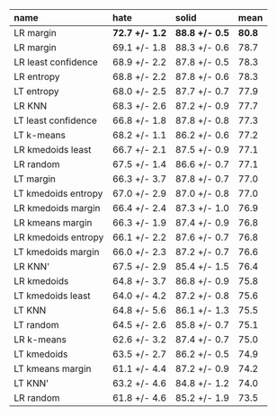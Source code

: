 | name                | hate             | solid            | mean     |
|:--------------------|:-----------------|:-----------------|:---------|
| LR margin           | **72.7 +/- 1.2** | **88.8 +/- 0.5** | **80.8** |
| LR margin           | 69.1 +/- 1.8     | 88.3 +/- 0.6     | 78.7     |
| LR least confidence | 68.9 +/- 2.2     | 87.8 +/- 0.5     | 78.3     |
| LR entropy          | 68.8 +/- 2.2     | 87.8 +/- 0.6     | 78.3     |
| LT entropy          | 68.0 +/- 2.5     | 87.7 +/- 0.7     | 77.9     |
| LR KNN              | 68.3 +/- 2.6     | 87.2 +/- 0.9     | 77.7     |
| LT least confidence | 66.8 +/- 1.8     | 87.8 +/- 0.8     | 77.3     |
| LT k-means          | 68.2 +/- 1.1     | 86.2 +/- 0.6     | 77.2     |
| LR kmedoids least   | 66.7 +/- 2.1     | 87.5 +/- 0.9     | 77.1     |
| LR random           | 67.5 +/- 1.4     | 86.6 +/- 0.7     | 77.1     |
| LT margin           | 66.3 +/- 3.7     | 87.8 +/- 0.7     | 77.0     |
| LT kmedoids entropy | 67.0 +/- 2.9     | 87.0 +/- 0.8     | 77.0     |
| LR kmedoids margin  | 66.4 +/- 2.4     | 87.3 +/- 1.0     | 76.9     |
| LR kmeans margin    | 66.3 +/- 1.9     | 87.4 +/- 0.9     | 76.8     |
| LR kmedoids entropy | 66.1 +/- 2.2     | 87.6 +/- 0.7     | 76.8     |
| LT kmedoids margin  | 66.0 +/- 2.3     | 87.2 +/- 0.7     | 76.6     |
| LR KNN'             | 67.5 +/- 2.9     | 85.4 +/- 1.5     | 76.4     |
| LR kmedoids         | 64.8 +/- 3.7     | 86.8 +/- 0.9     | 75.8     |
| LT kmedoids least   | 64.0 +/- 4.2     | 87.2 +/- 0.8     | 75.6     |
| LT KNN              | 64.8 +/- 5.6     | 86.1 +/- 1.3     | 75.5     |
| LT random           | 64.5 +/- 2.6     | 85.8 +/- 0.7     | 75.1     |
| LR k-means          | 62.6 +/- 3.2     | 87.4 +/- 0.7     | 75.0     |
| LT kmedoids         | 63.5 +/- 2.7     | 86.2 +/- 0.5     | 74.9     |
| LT kmeans margin    | 61.1 +/- 4.4     | 87.2 +/- 0.9     | 74.2     |
| LT KNN'             | 63.2 +/- 4.6     | 84.8 +/- 1.2     | 74.0     |
| LR random           | 61.8 +/- 4.6     | 85.2 +/- 1.9     | 73.5     |